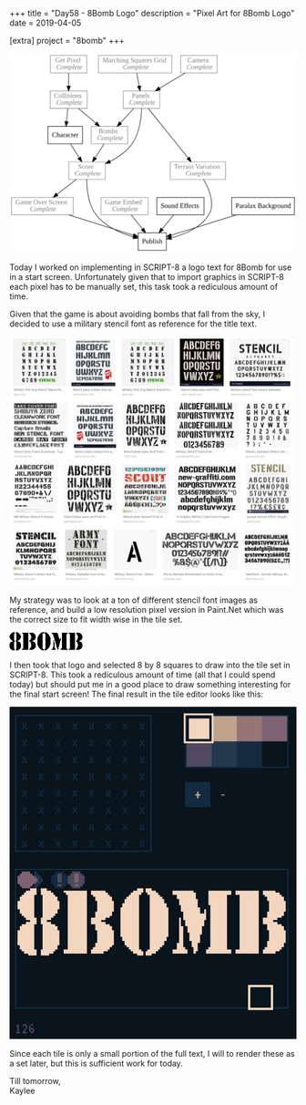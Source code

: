 +++
title = "Day58 - 8Bomb Logo"
description = "Pixel Art for 8Bomb Logo"
date = 2019-04-05

[extra]
project = "8bomb"
+++

![Todo](./todo.svg)

Today I worked on implementing in SCRIPT-8 a logo text for 8Bomb for use in a
start screen. Unfortunately given that to import graphics in SCRIPT-8 each pixel
has to be manually set, this task took a rediculous amount of time.

Given that the game is about avoiding bombs that fall from the sky, I decided to
use a military stencil font as reference for the title text. 

![Font Reference](FontReference.png)

My strategy was to look at a ton of different stencil font images as reference,
and build a low resolution pixel version in Paint.Net which was the correct size
to fit width wise in the tile set.

![Full Logo](FullLogo.png)

I then took that logo and selected 8 by 8 squares to draw into the tile set in
SCRIPT-8. This took a rediculous amount of time (all that I could spend today)
but should put me in a good place to draw something interesting for the final
start screen! The final result in the tile editor looks like this:

![Finished In Script8](FinishedInScript8.png)

Since each tile is only a small portion of the full text, I will to render these
as a set later, but this is sufficient work for today.

Till tomorrow,  
Kaylee
